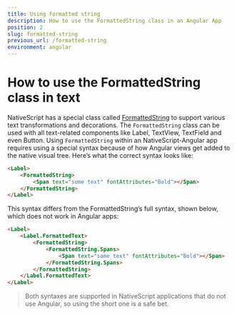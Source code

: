 ```yaml
---
title: Using formatted string
description: How to use the FormattedString class in an Angular App
position: 2
slug: formatted-string
previous_url: /formatted-string
environment: angular
---
```


# How to use the FormattedString class in text

NativeScript has a special class called [FormattedString](http://docs.nativescript.org/ApiReference/text/formatted-string/FormattedString) to support various text transformations and decorations. The `FormattedString` class can be used with all text-related components like Label, TextView, TextField and even Button. Using `FormattedString` within an NativeScript-Angular app requires using a special syntax because of how Angular views get added to the native visual tree. Here’s what the correct syntax looks like:

```HTML
<Label>
    <FormattedString>
        <Span text="some text" fontAttributes="Bold"></Span>
    </FormattedString>
</Label>
```

This syntax differs from the FormattedString’s full syntax, shown below, which does not work in Angular apps:

```HTML
<Label>
    <Label.FormattedText>
        <FormattedString>
            <FormattedString.Spans>
                <Span text="some text" fontAttributes="Bold"></Span>
            </FormattedString.Spans>
        </FormattedString>
    </Label.FormattedText>
</Label>
```

> Both syntaxes are supported in NativeScript applications that do not use Angular, so using the short one is a safe bet.
